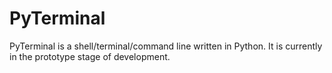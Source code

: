 # PyTerminal
PyTerminal is a shell/terminal/command line written in Python. It is currently in the prototype stage of development.
